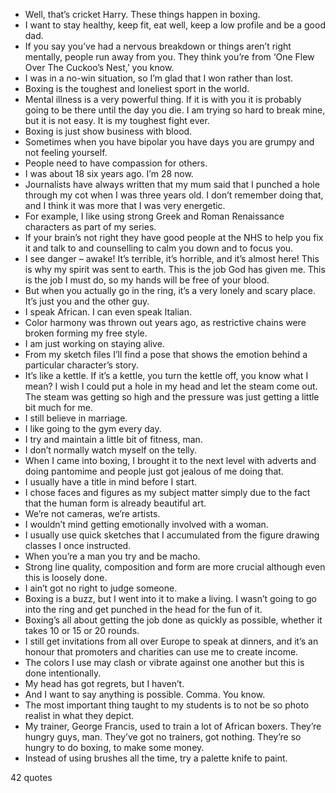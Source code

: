  - Well, that’s cricket Harry. These things happen in boxing.
 - I want to stay healthy, keep fit, eat well, keep a low profile and be a good dad.
 - If you say you’ve had a nervous breakdown or things aren’t right mentally, people run away from you. They think you’re from ‘One Flew Over The Cuckoo’s Nest,’ you know.
 - I was in a no-win situation, so I’m glad that I won rather than lost.
 - Boxing is the toughest and loneliest sport in the world.
 - Mental illness is a very powerful thing. If it is with you it is probably going to be there until the day you die. I am trying so hard to break mine, but it is not easy. It is my toughest fight ever.
 - Boxing is just show business with blood.
 - Sometimes when you have bipolar you have days you are grumpy and not feeling yourself.
 - People need to have compassion for others.
 - I was about 18 six years ago. I’m 28 now.
 - Journalists have always written that my mum said that I punched a hole through my cot when I was three years old. I don’t remember doing that, and I think it was more that I was very energetic.
 - For example, I like using strong Greek and Roman Renaissance characters as part of my series.
 - If your brain’s not right they have good people at the NHS to help you fix it and talk to and counselling to calm you down and to focus you.
 - I see danger – awake! It’s terrible, it’s horrible, and it’s almost here! This is why my spirit was sent to earth. This is the job God has given me. This is the job I must do, so my hands will be free of your blood.
 - But when you actually go in the ring, it’s a very lonely and scary place. It’s just you and the other guy.
 - I speak African. I can even speak Italian.
 - Color harmony was thrown out years ago, as restrictive chains were broken forming my free style.
 - I am just working on staying alive.
 - From my sketch files I’ll find a pose that shows the emotion behind a particular character’s story.
 - It’s like a kettle. If it’s a kettle, you turn the kettle off, you know what I mean? I wish I could put a hole in my head and let the steam come out. The steam was getting so high and the pressure was just getting a little bit much for me.
 - I still believe in marriage.
 - I like going to the gym every day.
 - I try and maintain a little bit of fitness, man.
 - I don’t normally watch myself on the telly.
 - When I came into boxing, I brought it to the next level with adverts and doing pantomime and people just got jealous of me doing that.
 - I usually have a title in mind before I start.
 - I chose faces and figures as my subject matter simply due to the fact that the human form is already beautiful art.
 - We’re not cameras, we’re artists.
 - I wouldn’t mind getting emotionally involved with a woman.
 - I usually use quick sketches that I accumulated from the figure drawing classes I once instructed.
 - When you’re a man you try and be macho.
 - Strong line quality, composition and form are more crucial although even this is loosely done.
 - I ain’t got no right to judge someone.
 - Boxing is a buzz, but I went into it to make a living. I wasn’t going to go into the ring and get punched in the head for the fun of it.
 - Boxing’s all about getting the job done as quickly as possible, whether it takes 10 or 15 or 20 rounds.
 - I still get invitations from all over Europe to speak at dinners, and it’s an honour that promoters and charities can use me to create income.
 - The colors I use may clash or vibrate against one another but this is done intentionally.
 - My head has got regrets, but I haven’t.
 - And I want to say anything is possible. Comma. You know.
 - The most important thing taught to my students is to not be so photo realist in what they depict.
 - My trainer, George Francis, used to train a lot of African boxers. They’re hungry guys, man. They’ve got no trainers, got nothing. They’re so hungry to do boxing, to make some money.
 - Instead of using brushes all the time, try a palette knife to paint.

42 quotes